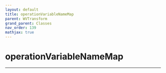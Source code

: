 ```yaml
---
layout: default
title: operationVariableNameMap
parent: WVTransform
grand_parent: Classes
nav_order: 139
mathjax: true
---
```


#  operationVariableNameMap




---

